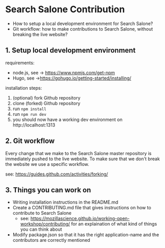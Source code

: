 # Search Salone Contribution

- How to setup a local development environment for Search Salone?
- Git workflow: how to make contributions to Search Salone,        without breaking the live website?

## 1. Setup local development environment

requirements: 

- node.js, see -> https://www.npmjs.com/get-npm
- Hugo, see ->https://gohugo.io/getting-started/installing/

installation steps:

1. (optional) fork Github repository
2. clone (forked) Github repository
3. run `npm install`
4. run `npm run dev`
5. you should now have a working dev environment on  http://localhost:1313

## 2. Git workflow

Every change that we make to the Search Salone master repository is immediately pushed to the live website. To make sure that we don't break the website we use a specific workflow.

see: https://guides.github.com/activities/forking/

## 3. Things you can work on
- Writing installation instructions in the README.md
- Create a CONTRIBUTING.md file that gives instructions on how to contribute to Search Salone
  - see: https://mozillascience.github.io/working-open-workshop/contributing/ for an explaination of what kind of things you can think about
- Modify package.json so that it has the right application-name and the contributors are correctly mentioned